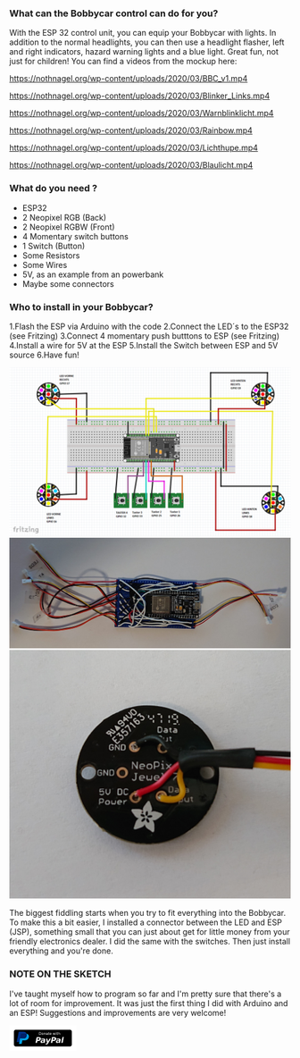 ### What can the Bobbycar control can do for you?

With the ESP 32 control unit, you can equip your Bobbycar with lights. In addition to the normal headlights, you can then use a headlight flasher, left and right indicators, hazard warning lights and a blue light. Great fun, not just for children!
You can find a videos from the mockup here:

https://nothnagel.org/wp-content/uploads/2020/03/BBC_v1.mp4

https://nothnagel.org/wp-content/uploads/2020/03/Blinker_Links.mp4

https://nothnagel.org/wp-content/uploads/2020/03/Warnblinklicht.mp4

https://nothnagel.org/wp-content/uploads/2020/03/Rainbow.mp4

https://nothnagel.org/wp-content/uploads/2020/03/Lichthupe.mp4

https://nothnagel.org/wp-content/uploads/2020/03/Blaulicht.mp4


### What do you need ?
- ESP32
- 2 Neopixel RGB (Back)
- 2 Neopixel RGBW (Front)
- 4 Momentary switch buttons
- 1 Switch (Button)
- Some Resistors
- Some Wires
- 5V, as an example from an powerbank
- Maybe some connectors

### Who to install in your Bobbycar?

1.Flash the ESP via Arduino with the code
2.Connect the LED´s to the ESP32 (see Fritzing)
3.Connect 4 momentary push butttons to ESP (see Fritzing)
4.Install a wire for 5V at the ESP
5.Install the Switch between ESP and 5V source
6.Have fun!

![Bobbycar - control - Fritzing](https://github.com/Kopernikus82/Bobbycar_control/blob/main/BCC_Fritzing.png)
![Bobbycar - control - Main Unit](https://github.com/Kopernikus82/Bobbycar_control/blob/main/BCC_main_unit.jpg) 
![Bobbycar - control - Single LED](https://github.com/Kopernikus82/Bobbycar_control/blob/main/BCC_single_led.jpg)

The biggest fiddling starts when you try to fit everything into the Bobbycar. To make this a bit easier, I installed a connector between the LED and ESP (JSP), something small that you can just about get for little money from your friendly electronics dealer. I did the same with the switches. Then just install everything and you're done.


### NOTE ON THE SKETCH

I've taught myself how to program so far and I'm pretty sure that there's a lot of room for improvement. It was just the first thing I did with Arduino and an ESP! Suggestions and improvements are very welcome!


[![Donate with PayPal](https://github.com/Kopernikus82/smart_clock_round_display/blob/main/paypal.png)](https://www.paypal.com/donate/?hosted_button_id=GL9EF8CMQNQMU)
